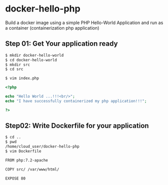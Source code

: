 # docker-hello-php
Build a docker image using a simple PHP Hello-World Application and run as a container (containerization php application)

## Step 01: Get Your application ready
```bash
$ mkdir docker-hello-world
$ cd docker-hello-world
$ mkdir src
$ cd src

$ vim index.php
```
```php
<?php

echo "Hello World ...!!!<br/>";
echo "I have successfully containerized my php application!!!";

?>
```
## Step02: Write Dockerfile for your application
```bash
$ cd ..
$ pwd
/home/cloud_user/docker-hello-php
$ vim Dockerfile
```
```bash
FROM php:7.2-apache

COPY src/ /var/www/html/

EXPOSE 80
```
